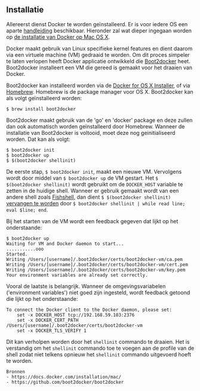 ## Installatie

Allereerst dienst Docker te worden geïnstalleerd. Er is voor iedere OS een aparte [handleiding](https://docs.docker.com/installation/#installation) beschikbaar. Hieronder zal wat dieper ingegaan worden op [de installatie van Docker op Mac OS X](https://docs.docker.com/installation/mac/).

Docker maakt gebruik van Linux specifieke kernel features en dient daarom via een virtuele machine (VM) gedraaid te worden. Om dit proces simpeler te laten verlopen heeft Docker applicatie ontwikkeld die [Boot2docker](https://github.com/boot2docker/boot2docker) heet. Boot2docker installeert een VM die gereed is gemaakt voor het draaien van Docker.

Boot2docker kan installeerd worden via de [Docker for OS X Installer](https://github.com/boot2docker/osx-installer/releases/latest), of via [Homebrew](http://brew.sh/). Homebrew is de package manager voor OS X. Boot2docker kan als volgt geïnstalleerd worden:

```
$ brew install boot2docker
```

Boot2docker maakt gebruik van de 'go' en 'docker' package en deze zullen dan ook automatisch worden geïnstalleerd door Homebrew. Wanneer de installatie van Boot2docker is voltooid, moet deze nog geinitialiseerd worden. Dat kan als volgt:

```
$ boot2docker init
$ boot2docker up
$ $(boot2docker shellinit)
```

De eerste stap, `$ boot2docker init`, maakt een nieuwe VM. Vervolgens wordt door middel van `$ boot2docker up` de VM gestart. Het `$ $(boot2docker shellinit)` wordt gebruikt om de `DOCKER_HOST` variable te zetten in de huidige shell. Wanneer er gebruik gemaakt wordt van een andere shell zoals [Fishshell](http://fishshell.com/), dan dient `$ $(boot2docker shellinit)` [vervangen te worden](http://stackoverflow.com/a/27529061/1453912) door `$ boot2docker shellinit | while read line; eval $line; end`.

Bij het starten van de VM wordt een feedback gegeven dat lijkt op het onderstaande:

```
$ boot2docker up
Waiting for VM and Docker daemon to start...
...........ooo
Started.
Writing /Users/[username]/.boot2docker/certs/boot2docker-vm/ca.pem
Writing /Users/[username]/.boot2docker/certs/boot2docker-vm/cert.pem
Writing /Users/[username]/.boot2docker/certs/boot2docker-vm/key.pem
Your environment variables are already set correctly.
```

Vooral de laatste is belangrijk. Wanneer de omgevingsvariabelen ('environment variables') niet goed zijn ingesteld, wordt feedback getoond die lijkt op het onderstaande:

```
To connect the Docker client to the Docker daemon, please set:
    set -x DOCKER_HOST tcp://192.168.59.103:2376
    set -x DOCKER_CERT_PATH /Users/[username]/.boot2docker/certs/boot2docker-vm
    set -x DOCKER_TLS_VERIFY 1
```

Dit kan verholpen worden door het `shellinit` commando te draaien. Het is verstandig om het `shellinit` commando toe te voegen aan de profile van de shell zodat niet telkens opnieuw het `shellinit` commando uitgevoerd hoeft te worden.

```
Bronnen
- https://docs.docker.com/installation/mac/
- https://github.com/boot2docker/boot2docker
```
